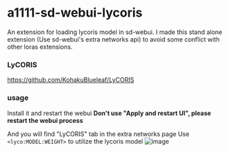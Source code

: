 # a1111-sd-webui-lycoris

An extension for loading lycoris model in sd-webui. 
I made this stand alone extension (Use sd-webui's extra networks api) to avoid some conflict with other loras extensions.

### LyCORIS
https://github.com/KohakuBlueleaf/LyCORIS

### usage
Install it and restart the webui 
**Don't use "Apply and restart UI", please restart the webui process**

And you will find "LyCORIS" tab in the extra networks page
Use `<lyco:MODEL:WEIGHT>` to utilize the lycoris model
![image](https://user-images.githubusercontent.com/59680068/230762416-be1d3712-65f2-4dd1-ac7a-f403c914dd9b.png)
